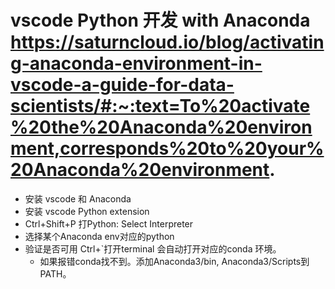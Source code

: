 # vscode Python 开发 with Anaconda https://saturncloud.io/blog/activating-anaconda-environment-in-vscode-a-guide-for-data-scientists/#:~:text=To%20activate%20the%20Anaconda%20environment,corresponds%20to%20your%20Anaconda%20environment.
- 安装 vscode 和 Anaconda
- 安装 vscode Python extension
- Ctrl+Shift+P 打Python: Select Interpreter
- 选择某个Anaconda env对应的python
- 验证是否可用 Ctrl+`打开terminal 会自动打开对应的conda 环境。
  - 如果报错conda找不到。添加Anaconda3/bin, Anaconda3/Scripts到PATH。

